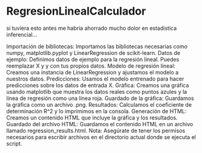 # RegresionLinealCalculador
si tuviera esto antes me habría ahorrado mucho dolor en estadistica inferencial...

Importación de bibliotecas: Importamos las bibliotecas necesarias como numpy, matplotlib.pyplot y LinearRegression de scikit-learn.
Datos de ejemplo: Definimos datos de ejemplo para la regresión lineal. Puedes reemplazar X y y con tus propios datos.
Modelo de regresión lineal: Creamos una instancia de LinearRegression y ajustamos el modelo a nuestros datos.
Predicciones: Usamos el modelo entrenado para hacer predicciones sobre los datos de entrada X.
Gráfica: Creamos una gráfica usando matplotlib que muestra los datos reales como puntos azules y la línea de regresión como una línea roja.
Guardado de la gráfica: Guardamos la gráfica como un archivo .png.
Resultados: Calculamos el coeficiente de determinación R^2 y lo imprimimos en la consola.
Generación de HTML: Creamos un contenido HTML que incluye la gráfica y los resultados.
Guardado del archivo HTML: Guardamos el contenido HTML en un archivo llamado regression_results.html.
Nota:
Asegúrate de tener los permisos necesarios para escribir archivos en el directorio actual donde se ejecuta el script.



